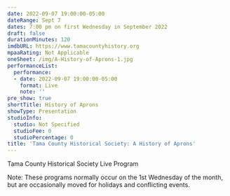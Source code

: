 ```yaml
---
date: 2022-09-07 19:00:00-05:00
dateRange: Sept 7
dates: 7:00 pm on first Wednesday in September 2022
draft: false
durationMinutes: 120
imdbURL: https://www.tamacountyhistory.org
mpaaRating: Not Applicable
oneSheet: /img/A-History-of-Aprons-1.jpg
performanceList:
  performance:
  - date: 2022-09-07 19:00:00-05:00
    format: Live
    note: ''
pre_show: true
shortTitle: History of Aprons
showType: Presentation
studioInfo:
  studio: Not Specified
  studioFee: 0
  studioPercentage: 0
title: 'Tama County Historical Society: A History of Aprons'
---
```


Tama County Historical Society Live Program

Note: These programs normally occur on the 1st Wednesday of the month, but are occasionally moved for holidays and conflicting events.